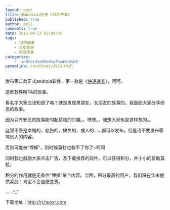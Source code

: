 ```yaml
---
layout: post
title: 新Android应用《TA的故事》
published: true
author: moli
comments: true
date: 2012-04-13 03:04:04
tags:
    - TA的故事
    - 分享故事
    - 邪恶故事
categories:
    - 'android%e8%bd%af%e4%bb%b6'
permalink: /archives/2974.html
---
```

[][1]发布第二款正式android软件，第一款是《[快递速查][2]》，呵呵。

这款软件叫TA的故事。

看名字大家应该知道了咯？就是发现男朋友，女朋友的故事的。我鼓励大家分享邪恶的故事。

因为只有邪恶的故事能勾起莫粒的兴趣。。嘿嘿。。我想大家也是这样想的。。

这里不管是幸福的，悲伤的，搞笑的，成人的……都可以发布。但是请不要发布辱骂别人的内容。

否则可能被“埋掉”，到时候莫粒也救不了你了~呵呵

同时我也鼓励大家点击广告，及下载推荐的软件。可以获得积分，并小小的赞助莫粒。

积分的作用就是无条件“埋掉”某个内容。当然，积分最高的用户，我们将在年末提供奖品！肯定不会是便宜货。
  
……^_^

下载地址：http://rj.huoxr.com

 [1]: http://huoxr.com/wp-content/uploads/2012/04/sotry_main.jpg
 [2]: http://huoxr.com/?p=2724